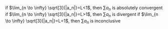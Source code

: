 if $\lim_{n \to \infty} \sqrt[3]{|a_n|}=L<1$, then $\sum a_n$ is absolutely convergent
if $\lim_{n \to \infty} \sqrt[3]{|a_n|}=L>1$, then $\sum a_n$ is divergent
if $\lim_{n \to \infty} \sqrt[3]{|a_n|}=L=1$, then $\sum a_n$ is inconclusive